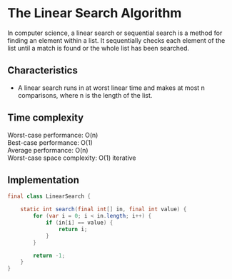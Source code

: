 # The Linear Search Algorithm

In computer science, a linear search or sequential search is a method for finding an element within a list. 
It sequentially checks each element of the list until a match is found or the whole list has been searched.

## Characteristics

- A linear search runs in at worst linear time and makes at most n comparisons, where n is the length of the list.

## Time complexity

Worst-case performance:	O(n)<br>
Best-case performance: O(1)<br>
Average performance: O(n)<br>
Worst-case space complexity: O(1) iterative

## Implementation

```java
final class LinearSearch {

    static int search(final int[] in, final int value) {
        for (var i = 0; i < in.length; i++) {
            if (in[i] == value) {
                return i;
            }
        }

        return -1;
    }
}
```